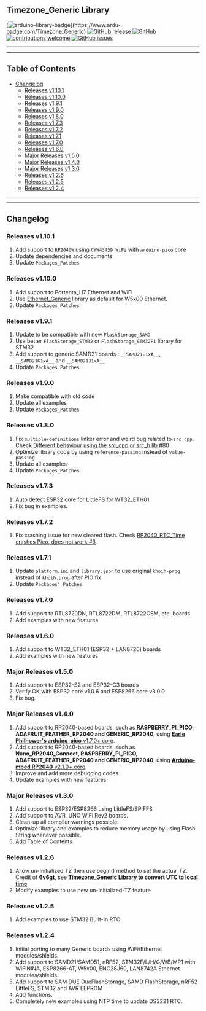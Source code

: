 ## Timezone_Generic Library

[![arduino-library-badge](https://www.ardu-badge.com/badge/Timezone_Generic.svg?)](https://www.ardu-badge.com/Timezone_Generic)
[![GitHub release](https://img.shields.io/github/release/khoih-prog/Timezone_Generic.svg)](https://github.com/khoih-prog/Timezone_Generic/releases)
[![GitHub](https://img.shields.io/github/license/mashape/apistatus.svg)](https://github.com/khoih-prog/Timezone_Generic/blob/main/LICENSE)
[![contributions welcome](https://img.shields.io/badge/contributions-welcome-brightgreen.svg?style=flat)](#Contributing)
[![GitHub issues](https://img.shields.io/github/issues/khoih-prog/Timezone_Generic.svg)](http://github.com/khoih-prog/Timezone_Generic/issues)

---
---

## Table of Contents

* [Changelog](#changelog)
  * [Releases v1.10.1](#releases-v1101)
  * [Releases v1.10.0](#releases-v1100)
  * [Releases v1.9.1](#releases-v191)
  * [Releases v1.9.0](#releases-v190)
  * [Releases v1.8.0](#releases-v180)
  * [Releases v1.7.3](#releases-v173)
  * [Releases v1.7.2](#releases-v172)
  * [Releases v1.7.1](#releases-v171)
  * [Releases v1.7.0](#releases-v170)
  * [Releases v1.6.0](#releases-v160)
  * [Major Releases v1.5.0](#major-releases-v150)
  * [Major Releases v1.4.0](#major-releases-v140)
  * [Major Releases v1.3.0](#major-releases-v130)
  * [Releases v1.2.6](#releases-v126)
  * [Releases v1.2.5](#releases-v125)
  * [Releases v1.2.4](#releases-v124)

---
---

## Changelog

### Releases v1.10.1

1. Add support to `RP2040W` using `CYW43439 WiFi` with `arduino-pico` core
2. Update dependencies and documents
3. Update `Packages_Patches`

### Releases v1.10.0

1. Add support to Portenta_H7 Ethernet and WiFi
2. Use [Ethernet_Generic](https://github.com/khoih-prog/Ethernet_Generic) library as default for W5x00 Ethernet.
3. Update `Packages_Patches`

### Releases v1.9.1

1. Update to be compatible with new `FlashStorage_SAMD`
2. Use better `FlashStorage_STM32` or `FlashStorage_STM32F1` library for STM32
3. Add support to generic SAMD21 boards : `__SAMD21E1xA__`, `__SAMD21G1xA__` and `__SAMD21J1xA__`
4. Update `Packages_Patches`

### Releases v1.9.0

1. Make compatible with old code
2. Update all examples
3. Update `Packages_Patches`

### Releases v1.8.0

1. Fix `multiple-definitions` linker error and weird bug related to `src_cpp`. Check [Different behaviour using the src_cpp or src_h lib #80](https://github.com/khoih-prog/ESPAsync_WiFiManager/discussions/80)
2. Optimize library code by using `reference-passing` instead of `value-passing`
3. Update all examples
4. Update `Packages_Patches`

### Releases v1.7.3

1. Auto detect ESP32 core for LittleFS for WT32_ETH01
2. Fix bug in examples.

### Releases v1.7.2

1. Fix crashing issue for new cleared flash. Check [RP2040_RTC_Time crashes Pico, does not work #3](https://github.com/khoih-prog/RP2040_RTC/issues/3)

### Releases v1.7.1

1. Update `platform.ini` and `library.json` to use original `khoih-prog` instead of `khoih.prog` after PIO fix
2. Update `Packages' Patches`

### Releases v1.7.0

1. Add support to RTL8720DN, RTL8722DM, RTL8722CSM, etc. boards
2. Add examples with new features

### Releases v1.6.0

1. Add support to WT32_ETH01 (ESP32 + LAN8720) boards
2. Add examples with new features

### Major Releases v1.5.0

1. Add support to ESP32-S2 and ESP32-C3 boards
2. Verify OK with ESP32 core v1.0.6 and ESP8266 core v3.0.0
3. Fix bug.


### Major Releases v1.4.0

1. Add support to RP2040-based boards, such as **RASPBERRY_PI_PICO, ADAFRUIT_FEATHER_RP2040 and GENERIC_RP2040**, using [**Earle Philhower's arduino-pico** v1.7.0+ core](https://github.com/earlephilhower/arduino-pico).
2. Add support to RP2040-based boards, such as **Nano_RP2040_Connect, RASPBERRY_PI_PICO, ADAFRUIT_FEATHER_RP2040 and GENERIC_RP2040**, using [**Arduino-mbed RP2040** v2.1.0+ core](https://github.com/arduino/ArduinoCore-mbed).
3. Improve and add more debugging codes
4. Update examples with new features


###  Major Releases v1.3.0

1. Add support to ESP32/ESP8266 using LittleFS/SPIFFS
2. Add support to AVR, UNO WiFi Rev2 boards.
3. Clean-up all compiler warnings possible.
4. Optimize library and examples to reduce memory usage by using Flash String whenever possible.
5. Add Table of Contents

### Releases v1.2.6

1. Allow un-initialized TZ then use begin() method to set the actual TZ. Credit of **6v6gt**, see [**Timezone_Generic Library to convert UTC to local time**](https://forum.arduino.cc/index.php?topic=711259)
2. Modify examples to use new un-initialized-TZ feature.

### Releases v1.2.5

1. Add examples to use STM32 Built-In RTC.

### Releases v1.2.4

1. Initial porting to many Generic boards using WiFi/Ethernet modules/shields.
2. Add support to SAMD21/SAMD51, nRF52, STM32F/L/H/G/WB/MP1 with WiFiNINA, ESP8266-AT, W5x00, ENC28J60, LAN8742A Ethernet modules/shields.
3. Add support to SAM DUE DueFlashStorage, SAMD FlashStorage, nRF52 LittleFS, STM32 and AVR EEPROM
4. Add functions.
5. Completely new examples using NTP time to update DS3231 RTC.


